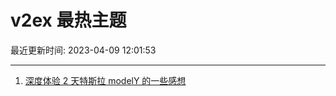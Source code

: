 # v2ex 最热主题

最近更新时间: 2023-04-09 12:01:53

--- 
1. [深度体验 2 天特斯拉 modelY 的一些感想](https://www.v2ex.com/t/930910) 
